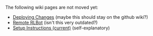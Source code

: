 The following wiki pages are not moved yet:

- [Deploying Changes](https://github.com/RLBot/RLBot/wiki/Deploying-Changes) (maybe this should stay on the github wiki?)
- [Remote RLBot](https://github.com/RLBot/RLBot/wiki/Remote-RLBot) (isn't this very outdated?)
- [Setup Instructions (current)](https://github.com/RLBot/RLBot/wiki/Setup-Instructions-(current)) (self-explanatory)